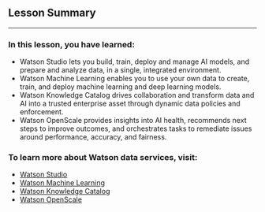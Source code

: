 ## Lesson Summary

*****

### In this lesson, you have learned:

* Watson Studio lets you build, train, deploy and manage AI models, and prepare
and analyze data, in a single, integrated environment.
* Watson Machine Learning enables you to use your own data to create, train, and
deploy machine learning and deep learning models.
* Watson Knowledge Catalog drives collaboration and transform data and AI into a
trusted enterprise asset through dynamic data policies and enforcement.
* Watson OpenScale provides insights into AI health, recommends next steps to
improve outcomes, and orchestrates tasks to remediate issues around performance,
accuracy, and fairness.



### To learn more about Watson data services, visit:

* [Watson Studio](https://www.ibm.com/cloud/watson-studio)
* [Watson Machine Learning](https://www.ibm.com/cloud/machine-learning)
* [Watson Knowledge Catalog](https://www.ibm.com/cloud/watson-knowledge-catalog)
* [Watson OpenScale](https://www.ibm.com/cloud/watson-openscale/)




